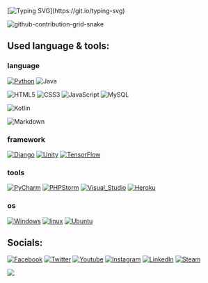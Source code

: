 [![Typing SVG](https://readme-typing-svg.demolab.com?font=Fira+Code&pause=1000&color=8080FF&width=720&lines=Hi%2C+I'm+ShowXD.++I+am+currently+studying+at+Feng-Chia+University.)](https://git.io/typing-svg)

![github-contribution-grid-snake](https://user-images.githubusercontent.com/89845641/218791674-c52db856-24d2-429f-8867-170c365730d1.svg)

## Used language & tools:
### language
[![Python](https://img.shields.io/badge/-Python-F9DC3E.svg?logo=python&style=flat)](https://www.python.org/)
![Java](https://img.shields.io/badge/Java-ED8B00?logo=openjdk&logoColor=white)

![HTML5](https://img.shields.io/badge/html5-%23E34F26.svg?logo=html5&logoColor=white)
![CSS3](https://img.shields.io/badge/css3-%231572B6.svg?logo=css3&logoColor=white)
![JavaScript](https://img.shields.io/badge/JavaScript-F7DF1E?logo=javascript&logoColor=black)
![MySQL](https://img.shields.io/badge/MySQL-00000F?logo=mysql&logoColor=white)

![Kotlin](https://img.shields.io/badge/Kotlin-0095D5?logo=kotlin&logoColor=white)

![Markdown](https://img.shields.io/badge/Markdown-000000?style=for-the-badge&logo=markdown&logoColor=white)

### framework
[![Django](https://img.shields.io/badge/-Django-092E20.svg?logo=django&style=flat)](https://www.djangoproject.com/)
[![Unity](https://img.shields.io/badge/Unity-100000?logo=unity&logoColor=white)](https://www.djangoproject.com/)
[![TensorFlow](https://img.shields.io/badge/TensorFlow-FF6F00?logo=tensorflow&logoColor=white)](https://www.tensorflow.org/)

### tools
[![PyCharm](https://img.shields.io/badge/PyCharm-000000.svg?logo=PyCharm&logoColor=white)](https://www.jetbrains.com/pycharm/)
[![PHPStorm](http://img.shields.io/badge/-PHPStorm-181717?logo=phpstorm&logoColor=white)](https://www.jetbrains.com/phpstorm/)
[![Visual_Studio](https://img.shields.io/badge/Visual_Studio-5C2D91?logo=visual%20studio&logoColor=white)](https://visualstudio.microsoft.com/)
[![Heroku](https://img.shields.io/badge/Heroku-430098?logo=heroku&logoColor=white)](https://www.heroku.com/)

### os
[![Windows](https://img.shields.io/badge/Windows-0078D6?logo=windows&logoColor=white)]()
[![linux](https://img.shields.io/badge/Linux-FCC624?logo=linux&logoColor=black)]()
[![Ubuntu](https://img.shields.io/badge/Ubuntu-E95420?logo=ubuntu&logoColor=white)]()

## Socials:
[![Facebook](https://img.shields.io/badge/Facebook-1877F2?logo=facebook&logoColor=white)](https://www.facebook.com/showxddd/)
[![Twitter](https://img.shields.io/badge/Twitter-1DA1F2?logo=twitter&logoColor=white)](https://twitter.com/gcobs164181)
[![Youtube](https://img.shields.io/badge/YouTube-FF0000?logo=youtube&logoColor=white)](https://www.youtube.com/channel/UCnZudebIXYNS8LsZ4WkwxUw)
[![Instagram](https://img.shields.io/badge/-Instagram-090909?logo=instagram&logoColor=B4068E)](https://www.instagram.com/ju_i_show)
[![LinkedIn](https://img.shields.io/badge/-LinkedIn-090909?logo=linkedin&logoColor=007BB6)](www.linkedin.com/in/薛佾展-0a410a19b)
[![Steam](https://img.shields.io/badge/steam-%23000000.svg?logo=steam&logoColor=white)](https://steamcommunity.com/profiles/76561198160888281/)


![](https://github-profile-summary-cards.vercel.app/api/cards/stats?username=dxp10&theme=github_dark) 
